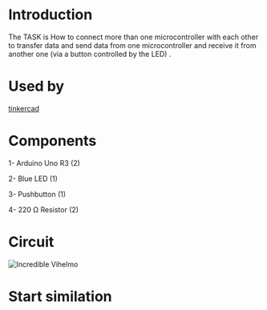 # Introduction
The TASK is How to connect more than one microcontroller with each other to transfer data and send data from one microcontroller and receive it from another one                  (via a button controlled by the LED) .
# Used by
[tinkercad](https://www.tinkercad.com/things/hGAZohs4LpK-incredible-vihelmo/editel?tenant=circuits)
# Components
1- Arduino Uno R3 (2)

2- Blue LED (1)

3- Pushbutton (1)

4- 220 Ω Resistor (2)
# Circuit
![Incredible Vihelmo](https://github.com/joudalhef/SM23-IoT02/assets/139080884/a3959eea-eebf-4c35-b15f-3ec645eaec40)
# Start similation



